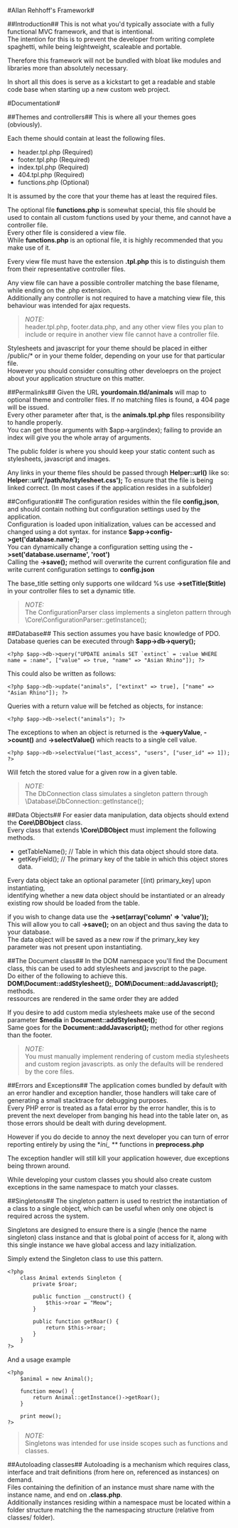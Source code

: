 #Allan Rehhoff's Framework#

##Introduction##
This is not what you'd typically associate with a fully functional MVC framework, and that is intentional.  
The intention for this is to prevent the developer from writing complete spaghetti, while being leightweight, scaleable and portable.  

Therefore this framework will not be bundled with bloat like modules and libraries more than absolutely necessary.  

In short all this does is serve as a kickstart to get a readable and stable code base when starting up a new custom web project.

#Documentation#

##Themes and controllers##
This is where all your themes goes (obviously).  

Each theme should contain at least the following files.  

- header.tpl.php (Required)  
- footer.tpl.php (Required)  
- index.tpl.php (Required)  
- 404.tpl.php (Required)  
- functions.php (Optional)  

It is assumed by the core that your theme has at least the required files.  

The optional file **functions.php** is somewhat special, this file should be used to contain all custom functions used by your theme, and cannot have a controller file.  
Every other file is considered a view file.  
While **functions.php** is an optional file, it is highly recommended that you make use of it.  
  
Every view file must have the extension **.tpl.php** this is to distinguish them from their representative controller files.  

Any view file can have a possible controller matching the base filename, while ending on the .php extension.  
Additionally any controller is not required to have a matching view file, this behaviour was intended for ajax requests.  

> *NOTE:*  
> header.tpl.php, footer.data.php, and any other view files you plan to include or require in another view file cannot have a controller file.  
  
Stylesheets and javascript for your theme should be placed in either /public/* or in your theme folder, depending on your use for that particular file.  
However you should consider consulting other develoeprs on the project about your application structure on this matter.  

##Permalinks##
Given the URL **yourdomain.tld/animals** will map to optional theme and controller files. If no matching files is found, a 404 page will be issued.  
Every other parameter after that, is the **animals.tpl.php** files responsibility to handle properly.  
You can get those arguments with $app->arg(index); failing to provide an index will give you the whole array of arguments.  

The public folder is where you should keep your static content such as stylesheets, javascript and images.

Any links in your theme files should be passed through **Helper::url()** like so: **Helper::url('/path/to/stylesheet.css');** To ensure that the file is being linked correct. (In most cases if the application resides in a subfolder)  

##Configuration##
The configuration resides within the file **config,json**, and should contain nothing but configuration settings used by the application.  
Configuration is loaded upon initialization, values can be accessed and changed using a dot syntax. for instance **$app->config->get('database.name');**  
You can dynamically change a configuration setting using the **->set('database.username', 'root')**  
Calling the **->save();** method will overwrite the current configuration file and write current configuration settings to **config.json**  

The base_title setting only supports one wildcard %s use **->setTitle($title)** in your controller files to set a dynamic title.  

> *NOTE:*  
> The ConfigurationParser class implements a singleton pattern through \Core\ConfigurationParser::getInstance();  

##Database##
This section assumes you have basic knowledge of PDO.  
Database queries can be executed through **$app->db->query();**  

```
<?php $app->db->query("UPDATE animals SET `extinct` = :value WHERE name = :name", ["value" => true, "name" => "Asian Rhino"]); ?>
```   

This could also be written as follows:  
```
<?php $app->db->update("animals", ["extinxt" => true], ["name" => "Asian Rhino"]); ?>
```

Queries with a return value will be fetched as objects, for instance:  
```
<?php $app->db->select("animals"); ?>
```   

The exceptions to when an object is returned is the **->queryValue**, **->count()** and **->selectValue()** which reacts to a single cell value.
```
<?php $app->db->selectValue("last_access", "users", ["user_id" => 1]); ?>
```
Will fetch the stored value for a given row in a given table.  

> *NOTE:*  
> The DbConnection class simulates a singleton pattern through \Database\DbConnection::getInstance();  

##Data Objects##
For easier data manipulation, data objects should extend the **Core\DBObject** class.  
Every class that extends **\Core\DBObject** must implement the following methods.  

- getTableName(); // Table in which this data object should store data.  
- getKeyField(); // The primary key of the table in which this object stores data.  

Every data object take an optional parameter [(int) primary_key] upon instantiating,  
identifying whether a new data object should be instantiated or an already existing row should be loaded from the table.  

if you wish to change data use the **->set(array('column' => 'value'));**  
This will allow you to call **->save();** on an object and thus saving the data to your database.  
The data object will be saved as a new row if the primary_key key parameter was not present upon instantiating.  

##The Document class##
In the DOM namespace you'll find the Document class, this can be used to add stylesheets and javscript to the page.  
Do either of the following to achieve this.  
**DOM\Document::addStylesheet();**, **DOM\Document::addJavascript();** methods.  
ressources are rendered in the same order they are added  
  
If you desire to add custom media stylesheets make use of the second parameter **$media** in **Document::addStylesheet();**  
Same goes for the **Document::addJavascript();** method for other regions than the footer.  

> *NOTE:*  
> You must manually implement rendering of custom media stylesheets and custom region javascripts. as only the defaults will be rendered by the core files.  
  
##Errors and Exceptions##
The application comes bundled by default with an error handler and exception handler, those handlers will take care of generating a small stacktrace for debugging purposes.  
Every PHP error is treated as a fatal error by the error handler, this is to prevent the next developer from banging his head into the table later on, as those errors should be dealt with during development.  
  
However if you do decide to annoy the next developer you can turn of error reporting entirely by using the **ini_* ** functions in **preprocess.php**

The exception handler will still kill your application however, due exceptions being thrown around.  

While developing your custom classes you should also create custom exceptions in the same namespace to match your classes.  

##Singletons##
The singleton pattern is used to restrict the instantiation of a class to a single object, which can be useful when only one object is required across the system.  

Singletons are designed to ensure there is a single (hence the name singleton) class instance and that is global point of access for it, along with this single instance we have global access and lazy initialization.  

Simply extend the Singleton class to use this pattern.
```
<?php
	class Animal extends Singleton {
		private $roar;

		public function __construct() {
			$this->roar = "Meow";
		}

		public function getRoar() {
			return $this->roar;
		}
	}
?>
```
And a usage example
```
<?php
	$animal = new Animal();

	function meow() {
		return Animal::getInstance()->getRoar();
	}

	print meow();
?>
```

> *NOTE:*  
> Singletons was intended for use inside scopes such as functions and classes.  

##Autoloading classes##
Autoloading is a mechanism which requires class, interface and trait definitions (from here on, referenced as instances) on demand.  
Files containing the definition of an instance must share name with the instance name, and end on **.class.php**.  
Additionally instances residing within a namespace must be located within a folder structure matching the the namespacing structure (relative from classes/ folder).  